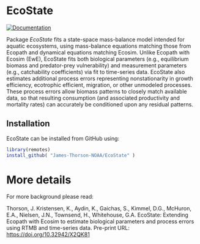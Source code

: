 # EcoState

[![Documentation](https://img.shields.io/badge/documentation-EcoState-orange.svg?colorB=E91E63)](https://james-thorson-noaa.github.io/EcoState/)

Package _EcoState_ fits a state-space mass-balance model intended for aquatic ecosystems, using mass-balance equations matching those from Ecopath and dynamical equations matching Ecosim.  Unlike Ecopath with Ecosim (EwE), EcoState fits both biological parameters (e.g., equilibrium biomass and predator-prey vulnerability) and measurement parameters (e.g., catchability coefficients) via fit to time-series data.  EcoState also estimates additional process errors representing nonstationarity in growth efficiency, ecotrophic efficient, migration, or other unmodeled processes.  These process errors allow biomass patterns to closely match available data, so that resulting consumption (and associated productivity and mortality rates) can accurately be conditioned upon any residual patterns.     

## Installation

EcoState can be installed from GitHub using:

``` r
library(remotes)
install_github( "James-Thorson-NOAA/EcoState" )
```

# More details 

For more background please read:

Thorson, J.  Kristensen, K., Aydin, K., Gaichas, S., Kimmel, D.G., McHuron, E.A., Nielsen, J.N., Townsend, H., Whitehouse, G.A. EcoState:  Extending Ecopath with Ecosim to estimate biological parameters and process errors using RTMB and time-series data.  Pre-print URL: https://doi.org/10.32942/X2QK81 
